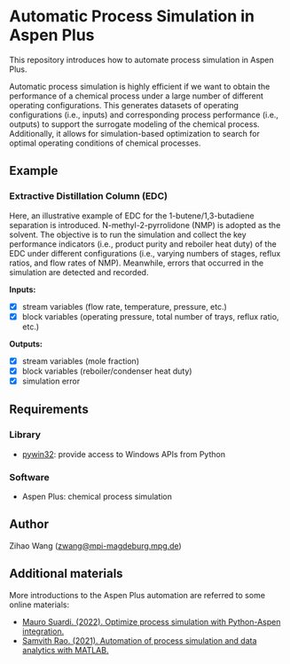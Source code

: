 
# Automatic Process Simulation in Aspen Plus 

This repository introduces how to automate process simulation in Aspen Plus.

Automatic process simulation is highly efficient if we want to obtain the performance of a chemical process under a large number of different operating configurations. This generates datasets of operating configurations (i.e., inputs) and corresponding process performance (i.e., outputs) to support the surrogate modeling of the chemical process. Additionally, it allows for simulation-based optimization to search for  optimal operating conditions of chemical processes.

## Example
### Extractive Distillation Column (EDC)
Here, an illustrative example of EDC for the 1-butene/1,3-butadiene separation is introduced. N-methyl-2-pyrrolidone (NMP) is adopted as the solvent. The objective is to run the simulation and collect the key performance indicators (i.e., product purity and reboiler heat duty) of the EDC under different configurations (i.e., varying numbers of stages, reflux ratios, and flow rates of NMP). Meanwhile, errors that occurred in the simulation are detected and recorded.

**Inputs:**
- [x] stream variables (flow rate, temperature, pressure, etc.)
- [x] block variables (operating pressure, total number of trays, reflux ratio, etc.)

**Outputs:**
- [x] stream variables (mole fraction)
- [x] block variables (reboiler/condenser heat duty)
- [x] simulation error

## Requirements
### Library
- [pywin32](https://pypi.org/project/pywin32/): provide access to Windows APIs from Python

### Software
- Aspen Plus: chemical process simulation

## Author
Zihao Wang (zwang@mpi-magdeburg.mpg.de)

## Additional materials
More introductions to the Aspen Plus automation are referred to some online materials:

- [Mauro Suardi. (2022). Optimize process simulation with Python-Aspen integration.](https://medium.com/eni-digitalks/optimize-process-simulation-with-python-aspen-integration-e343bbab1aa0)
- [Samvith Rao. (2021). Automation of process simulation and data analytics with MATLAB.](https://www.aiche.org/academy/webinars/automation-process-simulation-and-data-analytics-matlab)
